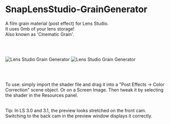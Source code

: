 # SnapLensStudio-GrainGenerator
A film grain material (post effect) for Lens Studio.
<br/>
It uses 0mb of your lens storage!
<br>Also known as 'Cinematic Grain'.

<br/><br/>

![Lens Studio Grain Generator](https://maxvanleeuwen.com/wp-content/uploads/grain_generator.jpg)
![Lens Studio Grain Generator](https://maxvanleeuwen.com/wp-content/uploads/cinematic_grain.gif)

<br/><br/>

To use: simply import the shader file and drag it into a "Post Effects -> Color Correction" scene object. Or on a Screen Image. Then tweak it by selecting the shader in the Resources panel. 
<br/><br/>

Tip: In LS 3.0 and 3.1, the preview looks stretched on the front cam. Switching to the back cam in the preview window displays it correctly.
